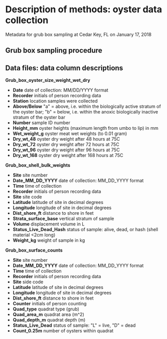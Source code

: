 # Description of methods: oyster data collection

Metadata for grub box sampling at Cedar Key, FL on January 17, 2018

## Grub box sampling procedure

## Data files: data column descriptions

__Grub_box_oyster_size_weight_wet_dry__ 
* __Date__ date of collection: MM/DD/YYYY format
* __Recorder__ initials of person recording data
* __Station__ location samples were collected
* __Above/Below__ "a" = above, i.e. within the biologically active stratum of the oyster bar; "b" = below, i.e. within the anoxic biologically inactive stratum of the oyster bar
* __Number__ sample ID number
* __Height_mm__ oyster heights (maximum length from umbo to lip) in mm
* __Wet_weight_g__ oyster meat wet weights (to 0.01 gram)
* __Dry_wt_48__ oyster dry weight after 48 hours at 75C
* __Dry_wt_72__ oyster dry weight after 72 hours at 75C
* __Dry_wt_96__ oyster dry weight after 96 hours at 75C
* __Dry_wt_168__ oyster dry weight after 168 hours at 75C

__Grub_box_shell_bulk_weights__
* __Site__ site number
* __Date_MM_DD_YYYY__ date of collection: MM_DD_YYYY format
* __Time__ time of collection
* __Recorder__ initials of person recording data
* __Site__ site code
* __Latitude__ latitude of site in decimal degrees
* __Longitude__ longitude of site in decimal degrees
* __Dist_shore_ft__ distance to shore in feet
* __Strata_surface_base__ vertical stratum of sample
* __Volume__ displacement volume in L
* __Status_Live_Dead_Hash__ status of sample: alive, dead, or hash (shell material <2cm long)
* __Weight_kg__ weight of sample in kg

__Grub_box_surface_counts__
* __Site__ site number
* __Date_MM_DD_YYYY__ date of collection: MM_DD_YYYY format
* __Time__ time of collection
* __Recorder__ initials of person recording data
* __Site__ side code
* __Latitude__ latitude of site in decimal degrees
* __Longitude__ longitude of site in decimal degrees
* __Dist_shore_ft__ distance to shore in feet
* __Counter__ initials of person counting
* __Quad_type__ quadrat type (grub)
* __Quad_area_m__ quadrat area (m^2)
* __Quad_depth_m__ quadrat depth (m)
* __Status_Live_Dead__ status of sample: "L" = live, "D" = dead
* __Count_0.25m__ number of oysters within quadrat
